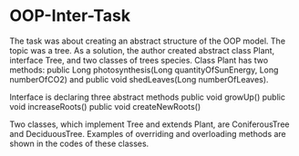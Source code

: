 # OOP-Inter-Task
The task was about creating an abstract structure of the OOP model. The topic was a tree. 
As a solution, the author created abstract class Plant, interface Tree, and two 
classes of trees species. 
Class Plant has two methods:
    public Long photosynthesis(Long quantityOfSunEnergy, Long numberOfCO2)
and
   public void shedLeaves(Long numberOfLeaves).

Interface is declaring three abstract methods 
    public void growUp()
    public void increaseRoots()
    public void createNewRoots()

Two classes, which implement Tree and extends Plant, are ConiferousTree
and DeciduousTree. Examples of overriding and overloading methods are shown 
in the codes of these classes.
